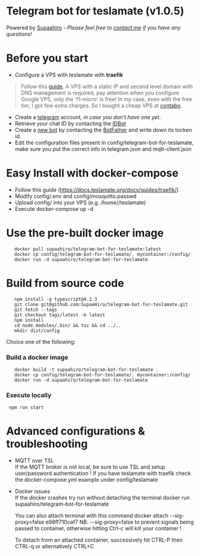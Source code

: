 # Telegram bot for teslamate (v1.0.5)
Powered by [Supaahiro](https://github.com/SupaaHiro) - *Please feel free to [contact me](https://telegram.me/supaahiro) if you have any questions!*

# Before you start
- Configure a VPS with teslamate with **traefik**

>Follow this [guide](https://www.teslaev.co.uk/how-to-setup-and-run-teslamate-for-free-on-google-cloud/). A VPS with a static IP and second level domain with DNS management is required, pay attention when you configure Google VPS, only the 'f1-micro' is free! In my case, even with the free tier, I got few extra charges. So I bought a cheap VPS at [contabo](https://contabo.com/en/vps).

 - Create a [telegram](https://telegram.org/) account, *in case you don't have one yet*.
 - Retrieve your chat ID by contacting the [IDBot](https://telegram.me/myidbot)
 - Create a [new bot](https://www.telegram-group.com/en/blog/create-bot-telegram) by contacting the [BotFather](https://telegram.me/botfather) and write down its tocken id.
 - Edit the configuration files present in config/telegram-bot-for-teslamate, make sure you put the correct info in telegram.json and mqtt-client.json

# Easy Install with docker-compose
 - Follow this guide (https://docs.teslamate.org/docs/guides/traefik/)
 - Modify config/.env and config/mosquitto.passwd
 - Upload config/ into your VPS (e.g. /home/<user>/teslamate)
 - Execute docker-compose up -d

# Use the pre-built docker image
```
   docker pull supaahiro/telegram-bot-for-teslamate:latest
   docker cp config/telegram-bot-for-teslamate/. mycontainer:/config/
   docker run -d supaahiro/telegram-bot-for-teslamate
```

# Build from source code
```
   npm install -g typescript@4.2.3
   git clone git@github.com:SupaaHiro/telegram-bot-for-teslamate.git
   git fetch --tags
   git checkout tags/latest -b latest
   npm install
   cd node_modules/.bin/ && tsc && cd ../..
   mkdir dist/config
```
Choice one of the following:

### Build a docker image
```
   docker build -t supaahiro/telegram-bot-for-teslamate .
   docker cp config/telegram-bot-for-teslamate/. mycontainer:/config/
   docker run -d supaahiro/telegram-bot-for-teslamate
```
### Execute locally
```
 npm run start
```

# Advanced configurations & troubleshooting
- MQTT over TSL<br>
    If the MQTT broker is not local, be sure to use TSL and setup user/password authentication !
    If you have teslamate with traefik check the docker-compose.yml example under config/teslamate
  
- Docker issues<br>
    If the docker crashes try run without detaching the terminal
     docker run supaahiro/telegram-bot-for-teslamate

    You can also attach terminal with this command
     docker attach --sig-proxy=false e98ff710caf7
    NB. --sig-proxy=false to prevent signals being passed to container, otherwise hitting Ctrl-c will kill your container !
   
    To detach from an attached container, successively hit CTRL-P then CTRL-q or alternatively CTRL+C
